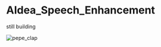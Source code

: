 # AIdea_Speech_Enhancement
still building

![pepe_clap](https://c.tenor.com/3z22V8VO58UAAAAd/pepe-clap-pepe-frog.gif)
